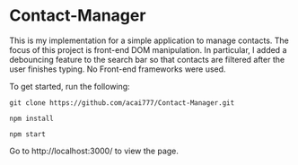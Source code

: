 # Contact-Manager

This is my implementation for a simple application to manage contacts. The focus of this project is front-end DOM manipulation. In particular, I added a debouncing feature to the search bar so that contacts are filtered after the user finishes typing. No Front-end frameworks were used. 

To get started, run the following:

```
git clone https://github.com/acai777/Contact-Manager.git
```

```
npm install
```

```
npm start
```

Go to http://localhost:3000/ to view the page. 
